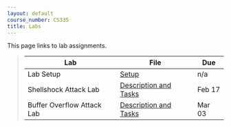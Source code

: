 ```yaml
---
layout: default
course_number: CS335
title: Labs
---
```


This page links to lab assignments.

> Lab   | File  | Due
> ----- | ----- | ---- 
> Lab Setup | [Setup](setup.html) | n/a
> Shellshock Attack Lab | [Description and Tasks](shellshock.html) | Feb 17
> Buffer Overflow Attack Lab | [Description and Tasks](buffer_overflow.html) | Mar 03

<!--
> Packet Sniffing and Spoofing | [Description and Tasks](sniff_spoof.html) | Mar 17
> Attacks on TCP | [Description and Tasks](tcp_attack.html) | Mar 24
> Local DNS Attacks | [Description and Tasks](dns_attack.html) | Mar 31
> Cross-Site Request Forgery (CSRF) Attack | [Description and Tasks](csrf_attack.html) | Apr 16
> Cross-Site Scripting (XSS) Attack | [Description and Tasks](xss_attack.html) | Apr 23
> SQL Injection Attack | [Description and Tasks](sql_attack.html) | Apr 30 
-->

<!--
> Public-Key Infrastructure (PKI) Lab * | [Description and Tasks](pki.html) | May 06
-->

<!-- <sup>*</sup> Optional Lab -->
